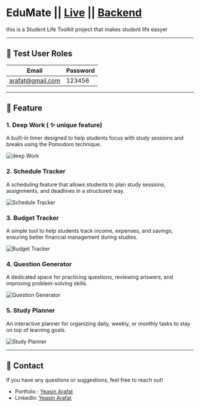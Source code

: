# EduMate  || [Live](https://stu-tool-fr.vercel.app) || [Backend](https://github.com/YeasinWebDev/student-toolkit-backend)

this is a Student Life Toolkit project that makes student life easyer

---
## 👥 Test User Roles

 Email                    | Password |
--------------------------|----------|
 arafat@gmail.com         | 123456   |
---

## 🚀 Feature 

### 1. Deep Work ( ✨ unique feature)  

A built-in timer designed to help students focus with study sessions and breaks using the Pomodoro technique.   

![deep Work](https://res.cloudinary.com/dlrktntvb/image/upload/v1756959050/screencapture-stu-tool-fr-vercel-app-timer-2025-09-04-10_07_27_uhpryq.png)  

### 2. Schedule Tracker  

A scheduling feature that allows students to plan study sessions, assignments, and deadlines in a structured way.  

![Schedule Tracker](https://res.cloudinary.com/dlrktntvb/image/upload/v1756959050/screencapture-stu-tool-fr-vercel-app-schedule-2025-09-04-10_01_59_mrmaem.png)  

### 3. Budget Tracker    

A simple tool to help students track income, expenses, and savings, ensuring better financial management during studies.  

![Budget Tracker](https://res.cloudinary.com/dlrktntvb/image/upload/v1756959235/Screenshot_2025-09-04_100503_z7mlvm.png)  

### 4. Question Generator  

A dedicated space for practicing questions, reviewing answers, and improving problem-solving skills.  

![Question Generator](https://res.cloudinary.com/dlrktntvb/image/upload/v1756959099/screencapture-stu-tool-fr-vercel-app-question-2025-09-04-10_05_26_pw1wxk.png)  

### 5. Study Planner  

An interactive planner for organizing daily, weekly, or monthly tasks to stay on top of learning goals.  

![Study Planner](https://res.cloudinary.com/dlrktntvb/image/upload/v1756959050/screencapture-stu-tool-fr-vercel-app-planner-2025-09-04-10_06_28_uih6he.png)    

--- 

## 📧 Contact
If you have any questions or suggestions, feel free to reach out!  

* Portfolio : [Yeasin Arafat](https://yeasin-arafat-portfolio.netlify.app)
* LinkedIn: [Yeasin Arafat](https://www.linkedin.com/in/yeasinarafat121)
